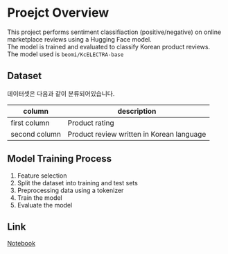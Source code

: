 # Proejct Overview

This project performs sentiment classifiaction (positive/negative) on online marketplace reviews using a Hugging Face model.  
The model is trained and evaluated to classify Korean product reviews.  
The model used is `beomi/KcELECTRA-base`

## Dataset

데이터셋은 다음과 같이 분류되어있습니다.

| column        | description                               |
| ------------- | ----------------------------------------- |
| first column  | Product rating                            |
| second column | Product review written in Korean language |

## Model Training Process

1. Feature selection
2. Split the dataset into training and test sets
3. Preprocessing data using a tokenizer
4. Train the model
5. Evaluate the model

## Link

[Notebook](notebooks/classification.ipynb)
